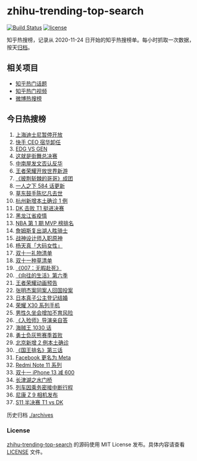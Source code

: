 # zhihu-trending-top-search

[![Build Status](https://github.com/justjavac/zhihu-trending-top-search/workflows/ci/badge.svg?branch=main)](https://github.com/justjavac/zhihu-trending-top-search/actions)
[![license](https://img.shields.io/github/license/justjavac/zhihu-trending-top-search)](https://github.com/justjavac/zhihu-trending-top-search/blob/main/LICENSE)

知乎热搜榜，记录从 2020-11-24 日开始的知乎热搜榜单。每小时抓取一次数据，按天[归档](./archives)。

## 相关项目

- [知乎热门话题](https://github.com/justjavac/zhihu-trending-hot-questions)
- [知乎热门视频](https://github.com/justjavac/zhihu-trending-hot-video)
- [微博热搜榜](https://github.com/justjavac/weibo-trending-hot-search)

## 今日热搜榜

<!-- BEGIN -->
<!-- 最后更新时间 Sun Oct 31 2021 21:17:49 GMT+0800 (China Standard Time) -->

1. [上海迪士尼暂停开放](https://www.zhihu.com/search?q=上海迪士尼)
1. [快手 CEO 宿华卸任](https://www.zhihu.com/search?q=快手)
1. [EDG VS GEN](https://www.zhihu.com/search?q=edg)
1. [这就是街舞总决赛](https://www.zhihu.com/search?q=这就是街舞)
1. [中南屋发文否认反华](https://www.zhihu.com/search?q=中南屋)
1. [王者荣耀开放世界新游](https://www.zhihu.com/search?q=王者荣耀世界)
1. [《披荆斩棘的哥哥》成团](https://www.zhihu.com/search?q=披荆斩棘的哥哥)
1. [一人之下 584 话更新](https://www.zhihu.com/search?q=一人之下)
1. [草东鼓手陈忆凡去世](https://www.zhihu.com/search?q=草东没有派对)
1. [杭州新增本土确诊 1 例](https://www.zhihu.com/search?q=杭州疫情)
1. [DK 击败 T1 挺进决赛](https://www.zhihu.com/search?q=DK)
1. [黑龙江省疫情](https://www.zhihu.com/search?q=黑龙江疫情)
1. [NBA 第 1 期 MVP 榜排名](https://www.zhihu.com/search?q=MVP)
1. [詹姆斯复出湖人胜骑士](https://www.zhihu.com/search?q=詹姆斯)
1. [战神设计师入职原神](https://www.zhihu.com/search?q=原神)
1. [杨天真「大码女性」](https://www.zhihu.com/search?q=大码女性)
1. [双十一礼物清单](https://www.zhihu.com/search?q=双十一礼物)
1. [双十一种草清单](https://www.zhihu.com/search?q=双十一种草)
1. [《007：无暇赴死》](https://www.zhihu.com/search?q=007)
1. [《向往的生活》第六季](https://www.zhihu.com/search?q=向往的生活)
1. [王者荣耀动画预告](https://www.zhihu.com/search?q=王者荣耀动画)
1. [张明杰案同案人回国投案](https://www.zhihu.com/search?q=张明杰案)
1. [日本真子公主登记结婚](https://www.zhihu.com/search?q=真子公主)
1. [荣耀 X30 系列手机](https://www.zhihu.com/search?q=荣耀X30i)
1. [男性久坐会增加不育风险](https://www.zhihu.com/search?q=男性久坐)
1. [《入殓师》导演亲自答](https://www.zhihu.com/search?q=入殓师)
1. [海贼王 1030 话](https://www.zhihu.com/search?q=海贼王)
1. [勇士负灰熊赛季首败](https://www.zhihu.com/search?q=勇士)
1. [北京新增 2 例本土确诊](https://www.zhihu.com/search?q=北京疫情)
1. [《国王排名》第三话](https://www.zhihu.com/search?q=国王排名)
1. [Facebook 更名为 Meta](https://www.zhihu.com/search?q=facebook)
1. [Redmi Note 11 系列](https://www.zhihu.com/search?q=红米note11)
1. [双十一 iPhone 13 减 600](https://www.zhihu.com/search?q=双11苹果)
1. [长津湖之水门桥](https://www.zhihu.com/search?q=水门桥)
1. [列车因乘务密接中断行程](https://www.zhihu.com/search?q=乘务密接)
1. [尼康 Z 9 相机发布](https://www.zhihu.com/search?q=尼康z9)
1. [S11 半决赛 T1 vs DK](https://www.zhihu.com/search?q=t1)

<!-- END -->

历史归档 [./archives](./archives)

### License

[zhihu-trending-top-search](https://github.com/justjavac/zhihu-trending-top-search)
的源码使用 MIT License 发布。具体内容请查看 [LICENSE](./LICENSE) 文件。

